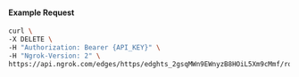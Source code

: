 <!-- Code generated for API Clients. DO NOT EDIT. -->

#### Example Request

```bash
curl \
-X DELETE \
-H "Authorization: Bearer {API_KEY}" \
-H "Ngrok-Version: 2" \
https://api.ngrok.com/edges/https/edghts_2gsqMWn9EWnyzB8HOiL5Xm9cMmf/routes/edghtsrt_2gsqMSVVZ5lmU8KUaqPKUamGw6c/oauth
```
